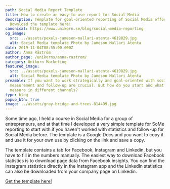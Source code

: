 ```yaml
---
path: Social Media Report Template
title: How to create an easy-to-use report for Social Media
description: Template for goal-oriented reporting of Social Media efforts.
  Download the template here!
canonical: https://www.unikorn.se/blog/social-media-reporting
og_image:
  src: ../assets/pexels-jameson-mallari-atenta-4619829.jpg
  alt: Social Media template Photo by Jameson Mallari Atenta
date: 2019-11-04T08:55:00.000Z
author: Anna Råström
author_page: /unikorns/anna-rastrom/
category: Unikorn Marketing
featured_image:
  src: ../assets/pexels-jameson-mallari-atenta-4619829.jpg
  alt: Social Media template Photo by Jameson Mallari Atenta
preamble: If you want to work strategically and goal-oriented with social media,
  measurement and follow-up are crucial. But how do you start and what do you
  measure in different channels?
type: blog
popup_btn: true
image: ../assets/gray-bridge-and-trees-814499.jpg
---
```

Some time ago, I held a course in Social Media for a group of entrepreneurs, and at that time I developed a very simple template for SoMe reporting to start with if you haven't worked with statistics and follow-up for Social Media before. The template is a Google Docs and you want to copy it and use it for your own use by clicking on the link and save a copy.

The template contains a tab for Facebook, Instagram and Linkedin, but you have to fill in the numbers manually. The easiest way to download Facebook statistics is to download page data from Facebook insights. You can find the Instagram statistics directly in the Instagram app and the LinkedIn statistics can also be downloaded from your company page on Linkedin.

[Get the template here!](https://docs.google.com/spreadsheets/d/1asKWSB3evYE7Ob-6CEjiy_R9h9p52wnvbDALKc7VxZ4/edit?usp=sharing)